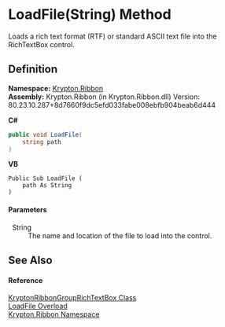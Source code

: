# LoadFile(String) Method


Loads a rich text format (RTF) or standard ASCII text file into the RichTextBox control.



## Definition
**Namespace:** <a href="1e9bc734-cff9-e9b8-f013-94cdac669794.md">Krypton.Ribbon</a>  
**Assembly:** Krypton.Ribbon (in Krypton.Ribbon.dll) Version: 80.23.10.287+8d7660f9dc5efd033fabe008ebfb904beab6d444

**C#**
``` C#
public void LoadFile(
	string path
)
```
**VB**
``` VB
Public Sub LoadFile ( 
	path As String
)
```



#### Parameters
<dl><dt>  String</dt><dd>The name and location of the file to load into the control.</dd></dl>

## See Also


#### Reference
<a href="405a46a1-72b8-c818-b203-0b62cf064e57.md">KryptonRibbonGroupRichTextBox Class</a>  
<a href="c229cd24-fc93-b8f8-2fa0-d69a76ac6c04.md">LoadFile Overload</a>  
<a href="1e9bc734-cff9-e9b8-f013-94cdac669794.md">Krypton.Ribbon Namespace</a>  
